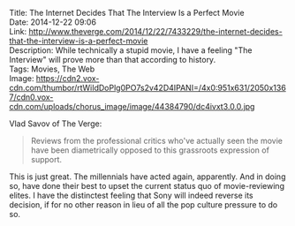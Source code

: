 Title: The Internet Decides That The Interview Is a Perfect Movie  
Date: 2014-12-22 09:06  
Link: http://www.theverge.com/2014/12/22/7433229/the-internet-decides-that-the-interview-is-a-perfect-movie  
Description: While technically a stupid movie, I have a feeling "The Interview" will prove more than that according to history.  
Tags: Movies, The Web  
Image: https://cdn2.vox-cdn.com/thumbor/rtWiIdDoPlg0PO7s2v42D4IPANI=/4x0:951x631/2050x1367/cdn0.vox-cdn.com/uploads/chorus_image/image/44384790/dc4ivxt3.0.0.jpg  

Vlad Savov of The Verge:

> Reviews from the professional critics who've actually seen the movie have been diametrically opposed to this grassroots expression of support.

This is just great. The millennials have acted again, apparently. And in doing so, have done their best to upset the current status quo of movie-reviewing elites. I have the distinctest feeling that Sony will indeed reverse its decision, if for no other reason in lieu of all the pop culture pressure to do so.
